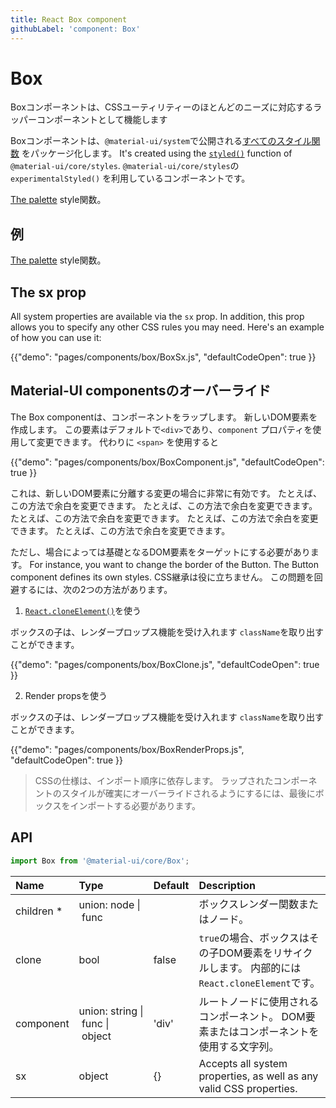 ```yaml
---
title: React Box component
githubLabel: 'component: Box'
---
```


# Box

<p class="description">Boxコンポーネントは、CSSユーティリティーのほとんどのニーズに対応するラッパーコンポーネントとして機能します</p>

Boxコンポーネントは、`@material-ui/system`で公開される[すべてのスタイル関数](/system/basics/#all-inclusive) をパッケージ化します。 It's created using the [`styled()`](/styles/api/#styled-style-function-component) function of `@material-ui/core/styles`. `@material-ui/core/styles`の`experimentalStyled()` を利用しているコンポーネントです。

[The palette](/system/palette/) style関数。

## 例

[The palette](/system/palette/) style関数。

## The sx prop

All system properties are available via the `sx` prop. In addition, this prop allows you to specify any other CSS rules you may need. Here's an example of how you can use it:

{{"demo": "pages/components/box/BoxSx.js", "defaultCodeOpen": true }}

## Material-UI componentsのオーバーライド

The Box componentは、コンポーネントをラップします。 新しいDOM要素を作成します。 この要素はデフォルトで`<div>`であり、`component` プロパティを使用して変更できます。 代わりに `<span>` を使用すると

{{"demo": "pages/components/box/BoxComponent.js", "defaultCodeOpen": true }}

これは、新しいDOM要素に分離する変更の場合に非常に有効です。 たとえば、この方法で余白を変更できます。 たとえば、この方法で余白を変更できます。 たとえば、この方法で余白を変更できます。 たとえば、この方法で余白を変更できます。 たとえば、この方法で余白を変更できます。

ただし、場合によっては基礎となるDOM要素をターゲットにする必要があります。 For instance, you want to change the border of the Button. The Button component defines its own styles. CSS継承は役に立ちません。 この問題を回避するには、次の2つの方法があります。

1. [`React.cloneElement()`](https://reactjs.org/docs/react-api.html#cloneelement)を使う

ボックスの子は、レンダープロップス機能を受け入れます `className`を取り出すことができます。

{{"demo": "pages/components/box/BoxClone.js", "defaultCodeOpen": true }}

2. Render propsを使う

ボックスの子は、レンダープロップス機能を受け入れます `className`を取り出すことができます。

{{"demo": "pages/components/box/BoxRenderProps.js", "defaultCodeOpen": true }}

> CSSの仕様は、インポート順序に依存します。 ラップされたコンポーネントのスタイルが確実にオーバーライドされるようにするには、最後にボックスをインポートする必要があります。

## API

```jsx
import Box from '@material-ui/core/Box';
```

| Name                                                    | Type                                                                                                                          | Default                                 | Description                                                         |
|:------------------------------------------------------- |:----------------------------------------------------------------------------------------------------------------------------- |:--------------------------------------- |:------------------------------------------------------------------- |
| <span class="prop-name required">children&nbsp;*</span> | <span class="prop-type">union:&nbsp;node&nbsp;&#124;<br>&nbsp;func<br></span>                                     |                                         | ボックスレンダー関数またはノード。                                                   |
| <span class="prop-name">clone</span>                    | <span class="prop-type">bool</span>                                                                                           | <span class="prop-default">false</span> | `true`の場合、ボックスはその子DOM要素をリサイクルします。 内部的には`React.cloneElement`です。      |
| <span class="prop-name">component</span>                | <span class="prop-type">union:&nbsp;string&nbsp;&#124;<br>&nbsp;func&nbsp;&#124;<br>&nbsp;object<br></span> | <span class="prop-default">'div'</span> | ルートノードに使用されるコンポーネント。 DOM要素またはコンポーネントを使用する文字列。                       |
| <span class="prop-name">sx</span>                       | <span class="prop-type">object</span>                                                                                         | <span class="prop-default">{}</span>    | Accepts all system properties, as well as any valid CSS properties. |
